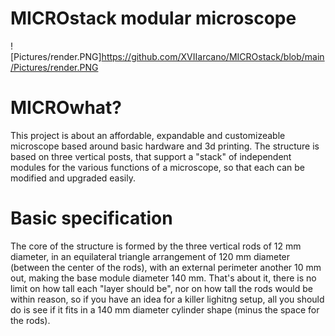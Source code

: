 # MICROstack modular microscope

![Pictures/render.PNG]https://github.com/XVIIarcano/MICROstack/blob/main/Pictures/render.PNG

# MICROwhat?
This project is about an affordable, expandable and customizeable microscope based around basic hardware and 3d printing.
The structure is based on three vertical posts, that support a "stack" of independent modules for the various functions of a microscope, so that each can be modified and upgraded easily.

# Basic specification
The core of the structure is formed by the three vertical rods of 12 mm diameter, in an equilateral triangle arrangement of 120 mm diameter (between the center of the rods), with an external perimeter another 10 mm out, making the base module diameter 140 mm.
That's about it, there is no limit on how tall each "layer should be", nor on how tall the rods would be within reason, so if you have an idea for a killer lighitng setup, all you should do is see if it fits in a 140 mm diameter cylinder shape (minus the space for the rods).

